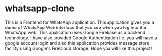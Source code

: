 # whatsapp-clone
This is a Frontend for WhatsApp application. This application gives you a demo of WhatsApp Web interface that you see when you log into the WhatsApp web. This application uses Google Firebase as a backend technology. I have also provided Google Authentication i.e. you will have a google account login and also this application provides message store facility using Google's FireCloud storage. Hope you will like this project!
